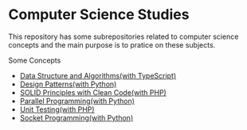 # Computer Science Studies

This repository has some subrepositories related to computer science concepts and the main purpose is to pratice on these subjects.

Some Concepts
- [Data Structure and Algorithms(with TypeScript)](https://github.com/bberkay/dsa-with-typescript)
- [Design Patterns(with Python)](https://github.com/bberkay/design-patterns-with-python)
- [SOLID Principles with Clean Code(with PHP)](https://github.com/bberkay/solid-with-php)
- [Parallel Programming(with Python)](https://github.com/bberkay/parallel-programming-with-python)
- [Unit Testing(with PHP)](https://github.com/bberkay/unit-testing-with-php)
- [Socket Programming(with Python)](https://github.com/bberkay/socket-programming-with-python)
